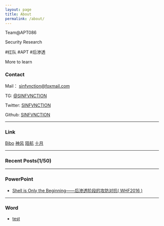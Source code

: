 ```yaml
---
layout: page
title: About
permalink: /about/
---
```


Team@APT086

Security Research

#红队 #APT #后渗透

More to learn

### Contact

Mail：	[sinfvnction@foxmail.com](mailto:sinfvnction@foxmail.com)

TG:         [@SINFVNCTION](https://t.me/SINFVNCTION)

Twitter:  [SINFVNCTION](https://twitter.com/sinfvnction)

Github:   [SINFVNCTION](https://github.com/3gstudent)

---

### Link	

[Bibo](https://secbook.info/)    [神风](https://www.cnblogs.com/wh4am1/)   [陌航](https://wileysec.com)  [十月](http://octoberfirst.github.io/)

---

### Recent Posts(1/50)



---

### PowerPoint

- [Shell is Only the Beginning——后渗透阶段的攻防对抗( WHF2016 )](https://github.com/3gstudent/pdf/blob/master/Shell-is-Only-the-Beginning%E2%80%94%E2%80%94%E5%90%8E%E6%B8%97%E9%80%8F%E9%98%B6%E6%AE%B5%E7%9A%84%E6%94%BB%E9%98%B2%E5%AF%B9%E6%8A%97.pdf)

---

### Word

- [test](https://github.com/3gstudent/pdf/blob/master/Shell-is-Only-the-Beginning%E2%80%94%E2%80%94%E5%90%8E%E6%B8%97%E9%80%8F%E9%98%B6%E6%AE%B5%E7%9A%84%E6%94%BB%E9%98%B2%E5%AF%B9%E6%8A%97.pdf)

